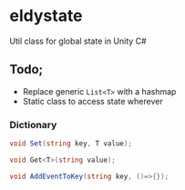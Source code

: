 # eldystate

Util class for global state in Unity C#

## Todo;
- Replace generic `List<T>` with a hashmap
- Static class to access state wherever

### Dictionary

```cs
void Set(string key, T value);
```

```cs
void Get<T>(string value);
```

```cs
void AddEventToKey(string key, ()=>{});
```